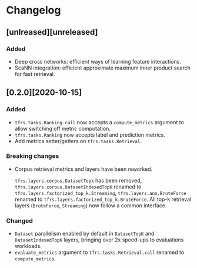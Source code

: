 # Changelog

## [unlreased][unreleased]

### Added

-   Deep cross networks: efficient ways of learning feature interactions.
-   ScaNN integration: efficient approximate maximum inner product search for
    fast retrieval.

## [0.2.0][2020-10-15]

### Added

-   `tfrs.tasks.Ranking.call` now accepts a `compute_metrics` argument to allow
    switching off metric computation.
-   `tfrs.tasks.Ranking` now accepts label and prediction metrics.
-   Add metrics setter/getters on `tfrs.tasks.Retrieval`.

### Breaking changes

-   Corpus retrieval metrics and layers have been reworked.

    `tfrs.layers.corpus.DatasetTopk` has been removed,
    `tfrs.layers.corpus.DatasetIndexedTopK` renamed to
    `tfrs.layers.factorized_top_k.Streaming`, `tfrs.layers.ann.BruteForce`
    renamed to `tfrs.layers.factorized_top_k.BruteForce`. All top-k retrieval
    layers (`BruteForce`, `Streaming`) now follow a common interface.

### Changed

-   `Dataset` parallelism enabled by default in `DatasetTopK` and
    `DatasetIndexedTopK` layers, bringing over 2x speed-ups to evaluations
    workloads.
-   `evaluate_metrics` argument to `tfrs.tasks.Retrieval.call` renamed to
    `compute_metrics`.
